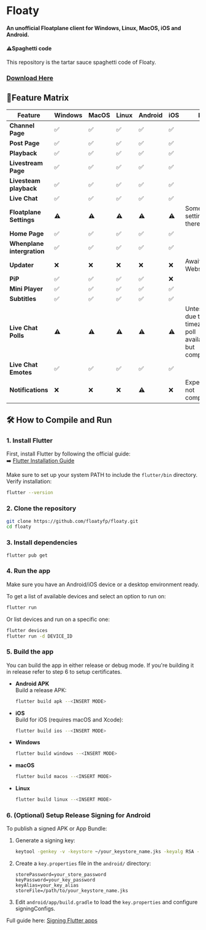 # Floaty
#### An unofficial Floatplane client for Windows, Linux, MacOS, iOS and Android.
#### ⚠️Spaghetti code
This repository is the tartar sauce spaghetti code of Floaty.

### [Download Here](https://floaty.fyi/download)

## 📃Feature Matrix
| **Feature**                | **Windows** | **MacOS** | **Linux** | **Android** | **iOS** | **Info**                  |
|----------------------------|-------------|-----------|-----------|-------------|---------|---------------------------|
| **Channel Page**           | ✅           | ✅         | ✅         | ✅           | ✅       |                           |
| **Post Page**              | ✅           | ✅         | ✅         | ✅           | ✅       |                           |
| **Playback**               | ✅           | ✅         | ✅         | ✅           | ✅       |                           |
| **Livestream Page**        | ✅           | ✅         | ✅         | ✅           | ✅       |                           |
| **Livesteam playback**     | ✅           | ✅         | ✅         | ✅           | ✅       |                           |
| **Live Chat**              | ✅           | ✅         | ✅         | ✅           | ✅       |                           |
| **Floatplane Settings**    | ⚠️          | ⚠️        | ⚠️        | ⚠️          | ⚠️      | Some settings are there.  |
| **Home Page**              | ✅           | ✅         | ✅         | ✅           | ✅       |                           |
| **Whenplane intergration** | ✅           | ✅         | ✅         | ✅           | ✅       |                           |
| **Updater**                | ❌           | ❌         | ❌         | ❌           | ❌       | Awaiting Website          |
| **PiP**                    | ✅           | ✅         | ✅         | ✅           | ❌       |                           |
| **Mini Player**            | ✅           | ✅         | ✅         | ✅           | ✅       |                           |
| **Subtitles**              | ✅           | ✅         | ✅         | ✅           | ✅       |                           |
| **Live Chat Polls**        | ⚠️          | ⚠️        | ⚠️        | ⚠️          | ⚠️      | Untested due to timezones & poll availabilty but complete.                           |
| **Live Chat Emotes**       | ✅           | ✅         | ✅         | ✅           | ✅       |                           |
| **Notifications**          | ❌           | ❌         | ❌         | ⚠️          | ❌       | Experimental not complete |


## 🛠️ How to Compile and Run

### 1. Install Flutter

First, install Flutter by following the official guide:  
➡️ [Flutter Installation Guide](https://docs.flutter.dev/get-started/install)

Make sure to set up your system PATH to include the `flutter/bin` directory.  
Verify installation:
```bash
flutter --version
```

### 2. Clone the repository

```bash
git clone https://github.com/floatyfp/floaty.git
cd floaty
```

### 3. Install dependencies

```bash
flutter pub get
```

### 4. Run the app

Make sure you have an Android/iOS device or a desktop environment ready.

To get a list of available devices and select an option to run on:
```bash
flutter run
```
Or list devices and run on a specific one:
```bash
flutter devices
flutter run -d DEVICE_ID
```

### 5. Build the app
You can build the app in either release or debug mode. If you're building it in release refer to step 6 to setup certificates.

- **Android APK**  
  Build a release APK:
  ```bash
  flutter build apk --<INSERT MODE>
  ```

- **iOS**  
  Build for iOS (requires macOS and Xcode):
  ```bash
  flutter build ios --<INSERT MODE>
  ```

- **Windows**
  ```bash
  flutter build windows --<INSERT MODE>
  ```

- **macOS**
  ```bash
  flutter build macos --<INSERT MODE>
  ```

- **Linux**
  ```bash
  flutter build linux --<INSERT MODE>
  ```

### 6. (Optional) Setup Release Signing for Android

To publish a signed APK or App Bundle:

1. Generate a signing key:
   ```bash
   keytool -genkey -v -keystore ~/your_keystore_name.jks -keyalg RSA -keysize 2048 -validity 10000 -alias your_key_alias
   ```
2. Create a `key.properties` file in the `android/` directory:
   ```properties
   storePassword=your_store_password
   keyPassword=your_key_password
   keyAlias=your_key_alias
   storeFile=/path/to/your_keystore_name.jks
   ```
3. Edit `android/app/build.gradle` to load the `key.properties` and configure signingConfigs.

Full guide here: [Signing Flutter apps](https://docs.flutter.dev/deployment/android#signing-the-app)
